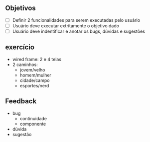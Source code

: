 ## Objetivos
  - [ ] Definir 2 funcionalidades para serem executadas pelo usuário
  - [ ] Usuário deve executar extritamente o objetivo dado
  - [ ] Usuário deve indentificar e anotar os bugs, dúvidas e sugestões

## exercício
 - wired frame: 2 e 4 telas 
 - 2 caminhos:
    - jovem/velho
    - homem/mulher
    - cidade/campo
    - esportes/nerd	
    
## Feedback
  - bug
    - continuidade 
    - componente
  - dúvida
  - sugestão
